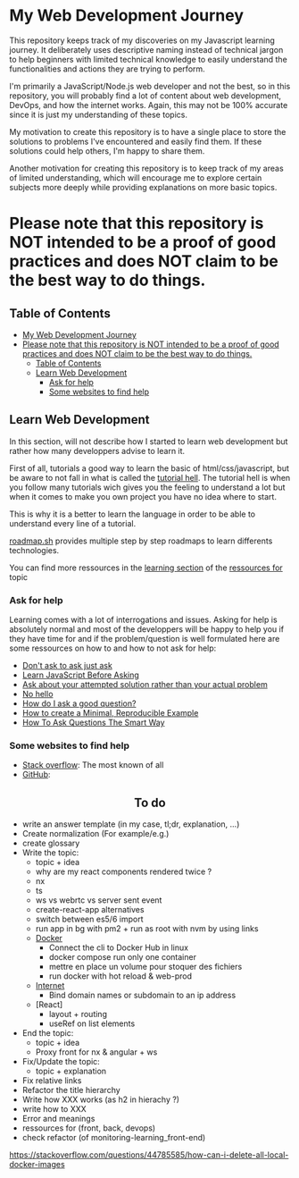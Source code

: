 # My Web Development Journey

This repository keeps track of my discoveries on my Javascript learning journey. It deliberately uses descriptive naming instead of technical jargon to help beginners with limited technical knowledge to easily understand the functionalities and actions they are trying to perform.

I'm primarily a JavaScript/Node.js web developer and not the best, so in this repository, you will probably find a lot of content about web development, DevOps, and how the internet works. Again, this may not be 100% accurate since it is just my understanding of these topics.

My motivation to create this repository is to have a single place to store the solutions to problems I've encountered and easily find them. If these solutions could help others, I'm happy to share them.

Another motivation for creating this repository is to keep track of my areas of limited understanding, which will encourage me to explore certain subjects more deeply while providing explanations on more basic topics.

Please note that this repository is NOT intended to be a proof of good practices and does NOT claim to be the best way to do things.
====

## Table of Contents

- [My Web Development Journey](#my-web-development-journey)
- [Please note that this repository is NOT intended to be a proof of good practices and does NOT claim to be the best way to do things.](#please-note-that-this-repository-is-not-intended-to-be-a-proof-of-good-practices-and-does-not-claim-to-be-the-best-way-to-do-things)
  - [Table of Contents](#table-of-contents)
  - [Learn Web Development](#learn-web-development)
    - [Ask for help](#ask-for-help)
    - [Some websites to find help](#some-websites-to-find-help)

## Learn Web Development

In this section, will not describe how I started to learn web development but rather how many developpers advise to learn it.

First of all, tutorials a good way to learn the basic of html/css/javascript, but be aware to not fall in what is called the [tutorial hell](https://trujillo9616.medium.com/what-is-tutorial-hell-d24c1bdb279f). The tutorial hell is when you follow many tutorials wich gives you the feeling to understand a lot but when it comes to make you own project you have no idea where to start.

This is why it is a better to learn the language in order to be able to understand every line of a tutorial.

[roadmap.sh](https://roadmap.sh/) provides multiple step by step roadmaps to learn differents technologies.

You can find more ressources in the [learning section](./raw/ressources-for/learning.md) of the [ressources for](./raw/ressources-for/index.md) topic

### Ask for help

Learning comes with a lot of interrogations and issues. Asking for help is absolutely normal and most of the developpers will be happy to help you if they have time for and if the problem/question is well formulated here are some ressources on how to and how to not ask for help:

- [Don't ask to ask just ask](https://dontasktoask.com/)
- [Learn JavaScript Before Asking](https://stifskere.github.io/LearnJsBeforeAsking/)
- [Ask about your attempted solution rather than your actual problem](https://xyproblem.info/)
- [No hello](https://nohello.net/fr/)
- [How do I ask a good question?](https://stackoverflow.com/help/how-to-ask)
- [How to create a Minimal, Reproducible Example](https://stackoverflow.com/help/minimal-reproducible-example)
- [How To Ask Questions The Smart Way](http://catb.org/~esr/faqs/smart-questions.html)

### Some websites to find help

- [Stack overflow](https://stackoverflow.com): The most known of all
- [GitHub](https://github.com): 

<h2 align="center" id="to-do">To do</h2>

- write an answer template (in my case, tl;dr, explanation, ...)
- Create normalization (For example/e.g.)
- create glossary
- Write the topic:
  - topic + idea
  - why are my react components rendered twice ?
  - nx
  - ts
  - ws vs webrtc vs server sent event
  - create-react-app alternatives
  - switch between es5/6 import
  - run app in bg with pm2 + run as root with nvm by using links
  - [Docker](#docker)
      - Connect the cli to Docker Hub in linux
      - docker compose run only one container
      - mettre en place un volume pour stoquer des fichiers
      - run docker with hot reload & web-prod
  - [Internet](#)
    - Bind domain names or subdomain to an ip address
  - [React]
    - layout + routing
    - useRef on list elements
- End the topic:
  - topic + idea
  - Proxy front for nx & angular + ws
- Fix/Update the topic:
  - topic + explanation
- Fix relative links
- Refactor the title hierarchy
- Write how XXX works (as h2 in hierachy ?)
- write how to XXX
- Error and meanings
- ressources for (front, back, devops)
- check refactor (of monitoring-learning_front-end)

https://stackoverflow.com/questions/44785585/how-can-i-delete-all-local-docker-images

